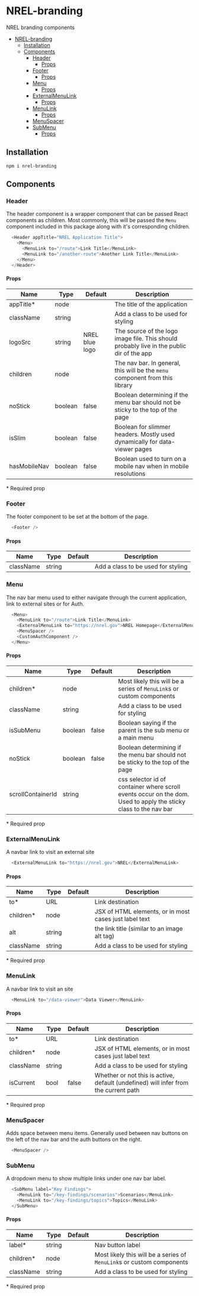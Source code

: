 

# NREL-branding
NREL branding components
- [NREL-branding](#nrel-branding)
  - [Installation](#installation)
  - [Components](#components)
    - [Header](#header)
      - [Props](#props)
    - [Footer](#footer)
      - [Props](#props-1)
    - [Menu](#menu)
      - [Props](#props-2)
    - [ExternalMenuLink](#externalmenulink)
      - [Props](#props-3)
    - [MenuLink](#menulink)
      - [Props](#props-4)
    - [MenuSpacer](#menuspacer)
    - [SubMenu](#submenu)
      - [Props](#props-5)

## Installation
`npm i nrel-branding`

## Components
### Header
The header component is a wrapper component that can be passed React components as children. Most commonly, this will be passed the `Menu` component included in this package along with it's corresponding children.

```js
  <Header appTitle="NREL Application Title">
    <Menu>
      <MenuLink to="/route">Link Title</MenuLink>
      <MenuLink to="/another-route">Another Link Title</MenuLink>
    </Menu>
  </Header>
```

#### Props
| Name         | Type    | Default        | Description                                                                               |
| ------------ | ------- | -------------- | ----------------------------------------------------------------------------------------- |
| appTitle*    | node    |                | The title of the application                                                              |
| className    | string  |                | Add a class to be used for styling                                                        |
| logoSrc      | string  | NREL blue logo | The source of the logo image file. This should probably live in the public dir of the app |
| children     | node    |                | The nav bar. In general, this will be the `menu` component from this library              |
| noStick      | boolean | false          | Boolean determining if the menu bar should not be sticky to the top of the page           |
| isSlim       | boolean | false          | Boolean for slimmer headers. Mostly used dynamically for data-viewer pages                |
| hasMobileNav | boolean | false          | Boolean used to turn on a mobile nav when in mobile resolutions                           |

\* Required prop


### Footer
The footer component to be set at the bottom of the page.

```js
  <Footer />
```

#### Props
| Name      | Type   | Default | Description                        |
| --------- | ------ | ------- | ---------------------------------- |
| className | string |         | Add a class to be used for styling |


### Menu
The nav bar menu used to either navigate through the current application, link to external sites or for Auth.

```js
  <Menu>
    <MenuLink to="/route">Link Title</MenuLink>
    <ExternalMenuLink to="https://nrel.gov">NREL Homepage</ExternalMenuLink>
    <MenuSpacer />
    <CustomAuthComponent />
  </Menu>
```

#### Props
| Name              | Type    | Default | Description                                                                                                      |
| ----------------- | ------- | ------- | ---------------------------------------------------------------------------------------------------------------- |
| children*         | node    |         | Most likely this will be a series of `MenuLink`s or custom components                                            |
| className         | string  |         | Add a class to be used for styling                                                                               |
| isSubMenu         | boolean | false   | Boolean saying if the parent is the sub menu or a main menu                                                      |
| noStick           | boolean | false   | Boolean determining if the menu bar should not be sticky to the top of the page                                  |
| scrollContainerId | string  |         | css selector id of container where scroll events occur on the dom. Used to apply the sticky class to the nav bar |

\* Required prop

### ExternalMenuLink
A navbar link to visit an external site

```js
  <ExternalMenuLink to="https://nrel.gov">NREL</ExternalMenuLink>
```

#### Props
| Name      | Type   | Default | Description                                            |
| --------- | ------ | ------- | ------------------------------------------------------ |
| to*       | URL    |         | Link destination                                       |
| children* | node   |         | JSX of HTML elements, or in most cases just label text |
| alt       | string |         | the link title (similar to an image alt tag)           |
| className | string |         | Add a class to be used for styling                     |

\* Required prop


### MenuLink
A navbar link to visit an  site

```js
  <MenuLink to="/data-viewer">Data Viewer</MenuLink>
```

#### Props
| Name      | Type   | Default | Description                                                                         |
| --------- | ------ | ------- | ----------------------------------------------------------------------------------- |
| to*       | URL    |         | Link destination                                                                    |
| children* | node   |         | JSX of HTML elements, or in most cases just label text                              |
| className | string |         | Add a class to be used for styling                                                  |
| isCurrent | bool   | false   | Whether or not this is active, default (undefined) will infer from the current path |

\* Required prop


### MenuSpacer
Adds space between menu items. Generally used between nav buttons on the left of the nav bar and the auth buttons on the right.

```js
  <MenuSpacer />
```

### SubMenu
A dropdown menu to show multiple links under one nav bar label.

```js
  <SubMenu label="Key Findings">
    <MenuLink to="/key-findings/scenarios">Scenarios</MenuLink>
    <MenuLink to="/key-findings/topics">Topics</MenuLink>
  </SubMenu>
```

#### Props
| Name      | Type   | Default | Description                                                           |
| --------- | ------ | ------- | --------------------------------------------------------------------- |
| label*    | string |         | Nav button label                                                      |
| children* | node   |         | Most likely this will be a series of `MenuLink`s or custom components |
| className | string |         | Add a class to be used for styling                                    |

\* Required prop